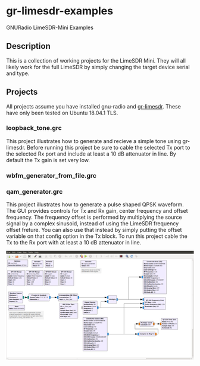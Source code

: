 # gr-limesdr-examples
GNURadio LimeSDR-Mini Examples
## Description
This is a collection of working projects for the LimeSDR Mini. 
They will all likely work for the full LimeSDR by simply changing the target device serial and type.

## Projects
All projects assume you have installed gnu-radio and [gr-limesdr](https://github.com/myriadrf/gr-limesdr). These have only been tested on Ubuntu 18.04.1 TLS.
### loopback_tone.grc
This project illustrates how to generate and recieve a simple tone using gr-limesdr.
Before running this project be sure to cable the selected Tx port to the selected Rx port and include at least a 10 dB attenuator in line. By default the Tx gain is set very low.

### wbfm_generator_from_file.grc


### qam_generator.grc
This project illustrates how to generate a pulse shaped QPSK waveform. The GUI provides controls for Tx and Rx gain, center frequency and offset frequency. The frequency offset is performed by multiplying the source signal by a complex sinusoid, instead of using the LimeSDR frequency offset freture. You can also use that instead by simply putting the offset variable on that config option in the Tx block. To run this project cable the Tx to the Rx port with at least a 10 dB attenuator in line.

![qam_generator screenshot](qam-generator.png)